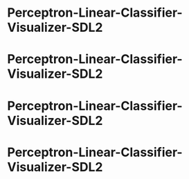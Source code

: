 # Perceptron-Linear-Classifier-Visualizer-SDL2
# Perceptron-Linear-Classifier-Visualizer-SDL2
# Perceptron-Linear-Classifier-Visualizer-SDL2
# Perceptron-Linear-Classifier-Visualizer-SDL2
